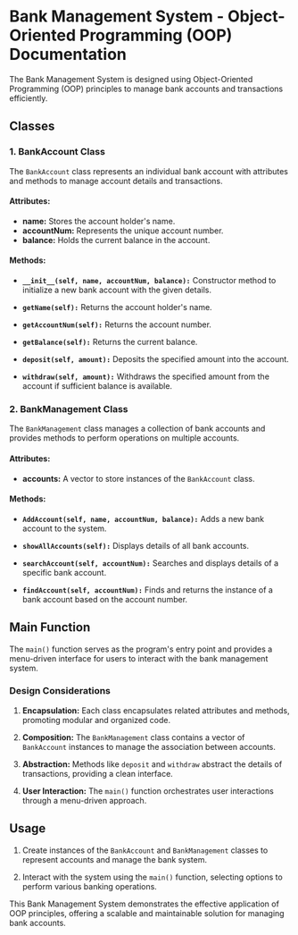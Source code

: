# Bank Management System - Object-Oriented Programming (OOP) Documentation

The Bank Management System is designed using Object-Oriented Programming (OOP) principles to manage bank accounts and transactions efficiently.

## Classes

### 1. BankAccount Class

The `BankAccount` class represents an individual bank account with attributes and methods to manage account details and transactions.

#### Attributes:

- **name:** Stores the account holder's name.
- **accountNum:** Represents the unique account number.
- **balance:** Holds the current balance in the account.

#### Methods:

- **`__init__(self, name, accountNum, balance):`** Constructor method to initialize a new bank account with the given details.

- **`getName(self):`** Returns the account holder's name.

- **`getAccountNum(self):`** Returns the account number.

- **`getBalance(self):`** Returns the current balance.

- **`deposit(self, amount):`** Deposits the specified amount into the account.

- **`withdraw(self, amount):`** Withdraws the specified amount from the account if sufficient balance is available.

### 2. BankManagement Class

The `BankManagement` class manages a collection of bank accounts and provides methods to perform operations on multiple accounts.

#### Attributes:

- **accounts:** A vector to store instances of the `BankAccount` class.

#### Methods:

- **`AddAccount(self, name, accountNum, balance):`** Adds a new bank account to the system.

- **`showAllAccounts(self):`** Displays details of all bank accounts.

- **`searchAccount(self, accountNum):`** Searches and displays details of a specific bank account.

- **`findAccount(self, accountNum):`** Finds and returns the instance of a bank account based on the account number.

## Main Function

The `main()` function serves as the program's entry point and provides a menu-driven interface for users to interact with the bank management system.

### Design Considerations

1. **Encapsulation:** Each class encapsulates related attributes and methods, promoting modular and organized code.

2. **Composition:** The `BankManagement` class contains a vector of `BankAccount` instances to manage the association between accounts.

3. **Abstraction:** Methods like `deposit` and `withdraw` abstract the details of transactions, providing a clean interface.

4. **User Interaction:** The `main()` function orchestrates user interactions through a menu-driven approach.

## Usage

1. Create instances of the `BankAccount` and `BankManagement` classes to represent accounts and manage the bank system.

2. Interact with the system using the `main()` function, selecting options to perform various banking operations.

This Bank Management System demonstrates the effective application of OOP principles, offering a scalable and maintainable solution for managing bank accounts.



